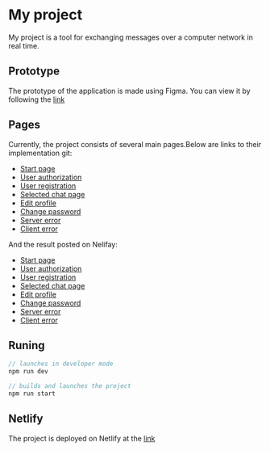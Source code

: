 # My project

My project is a tool for exchanging messages over a computer network in real time.

## Prototype

The prototype of the application is made using Figma.
You can view it by following the [link](https://www.figma.com/design/RC8oqsy8WuMJ5G4etzYgNd/%D0%9C%D0%B0%D0%BA%D0%B5%D1%82?node-id=15-78&node-type=frame&t=wS1p6AUJI3YXtMVE-0)

## Pages

Currently, the project consists of several main pages.Below are links to their implementation git:

* [Start page](https://github.com/bur-lis/middle.messenger.praktikum.yandex/blob/sprint_1/index.html)
* [User authorization](https://github.com/bur-lis/middle.messenger.praktikum.yandex/blob/sprint_1/pages/authorization.html)
* [User registration](https://github.com/bur-lis/middle.messenger.praktikum.yandex/blob/sprint_1/pages/register.html)
* [Selected chat page](https://github.com/bur-lis/middle.messenger.praktikum.yandex/blob/sprint_1/pages/chat.html)
* [Edit profile](https://github.com/bur-lis/middle.messenger.praktikum.yandex/blob/sprint_1/pages/profile.html)
* [Change password](https://github.com/bur-lis/middle.messenger.praktikum.yandex/blob/sprint_1/pages/change_password.html)
* [Server error](https://github.com/bur-lis/middle.messenger.praktikum.yandex/blob/sprint_1/pages/server_errors.html)
* [Client error](https://github.com/bur-lis/middle.messenger.praktikum.yandex/blob/sprint_1/pages/client_errors.html)

And the result posted on Nelifay:
* [Start page](https://gleaming-pixie-8d9ada.netlify.app/)
* [User authorization](https://gleaming-pixie-8d9ada.netlify.app/pages/authorization)
* [User registration](https://gleaming-pixie-8d9ada.netlify.app/pages/register)
* [Selected chat page](https://gleaming-pixie-8d9ada.netlify.app/pages/chat)
* [Edit profile](https://gleaming-pixie-8d9ada.netlify.app/pages/profile)
* [Change password](https://gleaming-pixie-8d9ada.netlify.app/pages/change_password)
* [Server error](https://gleaming-pixie-8d9ada.netlify.app/pages/server_errors)
* [Client error](https://gleaming-pixie-8d9ada.netlify.app/pages/client_errors.html)
## Runing

```js
// launches in developer mode
npm run dev

// builds and launches the project
npm run start
```

## Netlify


The project is deployed on Netlify at the [link](https://app.netlify.com/sites/gleaming-pixie-8d9ada/overview)

